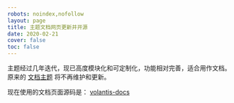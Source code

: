 ```yaml
---
robots: noindex,nofollow
layout: page
title: 主题文档网页更新并开源
date: 2020-02-21
cover: false
toc: false
---
```


主题经过几年迭代，现已高度模块化和可定制化，功能相对完善，适合用作文档。原来的 [文档主题](https://github.com/xaoxuu/hexo-theme-vuex) 将不再维护和更新。

现在使用的文档页面源码是： <btn>[volantis-docs](https://github.com/xaoxuu/volantis-docs)</btn>

